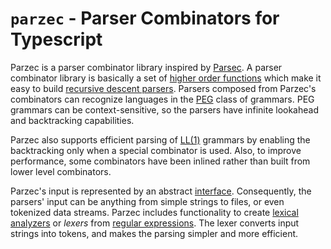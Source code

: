 # `parzec` - Parser Combinators for Typescript

Parzec is a parser combinator library inspired by [Parsec][]. A parser combinator 
library is basically a set of [higher order functions][] which make it easy to build
[recursive descent parsers][]. Parsers composed from Parzec's combinators can 
recognize languages in the [PEG][] class of grammars. PEG grammars can be 
context-sensitive, so the parsers have infinite lookahead and backtracking 
capabilities. 

Parzec also supports efficient parsing of [LL(1)][] grammars by enabling the backtracking 
only when a special combinator is used. Also, to improve performance, some combinators 
have been inlined rather than built from lower level combinators.

Parzec's input is represented by an abstract [interface][]. Consequently, the parsers' 
input can be anything from simple strings to files, or even tokenized data streams. 
Parzec includes functionality to create [lexical analyzers][] or _lexers_ from 
[regular expressions][]. The lexer converts input strings into tokens, and makes the 
parsing simpler and more efficient. 

[Parsec]: http://hackage.haskell.org/package/parsec
[higher order functions]: https://en.wikipedia.org/wiki/Higher-order_function
[recursive descent parsers]: https://en.wikipedia.org/wiki/Recursive_descent_parser
[PEG]: https://en.wikipedia.org/wiki/Parsing_expression_grammar
[LL(1)]: https://en.wikipedia.org/wiki/LL_parser
[interface]: src/input.ts
[lexical analyzers]: https://en.wikipedia.org/wiki/Lexical_analysis
[regular expressions]: https://en.wikipedia.org/wiki/Regular_expression
